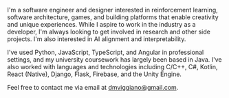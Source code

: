 I'm a software engineer and designer interested in reinforcement learning, software architecture, games, and building platforms that enable creativity and unique experiences. While I aspire to work in the industry as a developer, I'm always looking to get involved in research and other side projects. I'm also interested in AI alignment and interpretability.

I've used Python, JavaScript, TypeScript, and Angular in professional settings, and my university coursework has largely been based in Java. I've also worked with languages and technologies including C/C++, C#, Kotlin, React (Native), Django, Flask, Firebase, and the Unity Engine.

Feel free to contact me via email at [dmviggiano@gmail.com](dmviggiano@gmail.com).
